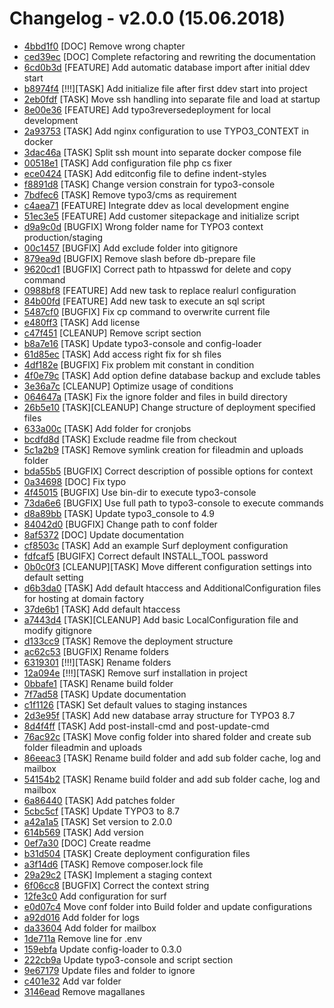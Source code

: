 # Changelog - v2.0.0 (15.06.2018)

* [4bbd1f0](https://gitlab.com/starterteam/Starter-Distribution/commit/4bbd1f06cd9c9a32fdbe1be4c27792bf39634955“) [DOC] Remove wrong chapter
* [ced39ec](https://gitlab.com/starterteam/Starter-Distribution/commit/ced39ecbe6c04aef1c5c75876f5736f58d8e04db“) [DOC] Complete refactoring and rewriting the documentation
* [6cd0b3d](https://gitlab.com/starterteam/Starter-Distribution/commit/6cd0b3da2db82fe615142465bf191bc696d4e1cf“) [FEATURE] Add automatic database import after initial ddev start
* [b8974f4](https://gitlab.com/starterteam/Starter-Distribution/commit/b8974f4e36b79ab7504051ae95472266e5036fcb“) [!!!][TASK] Add initialize file after first ddev start into project
* [2eb0fdf](https://gitlab.com/starterteam/Starter-Distribution/commit/2eb0fdfaaaffe6401ede433f1c825fcd5b994599“) [TASK] Move ssh handling into separate file and load at startup
* [8e00e36](https://gitlab.com/starterteam/Starter-Distribution/commit/8e00e3650f1dd30e2ffd9a7956718d94870d024a“) [FEATURE] Add typo3reversedeployment for local development
* [2a93753](https://gitlab.com/starterteam/Starter-Distribution/commit/2a9375314015b3aad09a4c3f3d193b100f5468bb“) [TASK] Add nginx configuration to use TYPO3_CONTEXT in docker
* [3dac46a](https://gitlab.com/starterteam/Starter-Distribution/commit/3dac46a009f663b137572a785b552df400721acb“) [TASK] Split ssh mount into separate docker compose file
* [00518e1](https://gitlab.com/starterteam/Starter-Distribution/commit/00518e1d694acb51e16a720e8e4c42c8d798680e“) [TASK] Add configuration file php cs fixer
* [ece0424](https://gitlab.com/starterteam/Starter-Distribution/commit/ece04240866bd27abcaee632e51184d44eda498b“) [TASK] Add editconfig file to define indent-styles
* [f8891d8](https://gitlab.com/starterteam/Starter-Distribution/commit/f8891d800bead2617401f56e65f7bb0b7c250406“) [TASK] Change version constrain for typo3-console
* [7bdfec6](https://gitlab.com/starterteam/Starter-Distribution/commit/7bdfec63ee9d17c99eb53af3a1c0955065a95e8a“) [TASK] Remove typo3/cms as requirement
* [c4aea71](https://gitlab.com/starterteam/Starter-Distribution/commit/c4aea715e51105b9004dd94024c261cc8cb56198“) [FEATURE] Integrate ddev as local development engine
* [51ec3e5](https://gitlab.com/starterteam/Starter-Distribution/commit/51ec3e5167a747aab646ed9110fbd8af4d3396e5“) [FEATURE] Add customer sitepackage and initialize script
* [d9a9c0d](https://gitlab.com/starterteam/Starter-Distribution/commit/d9a9c0d4d0140c97a616699481a673503215d139“) [BUGFIX] Wrong folder name for TYPO3 context production/staging
* [00c1457](https://gitlab.com/starterteam/Starter-Distribution/commit/00c1457e6fdf1fbb1e74c5c1dd8e585715321b83“) [BUGFIX] Add exclude folder into gitignore
* [879ea9d](https://gitlab.com/starterteam/Starter-Distribution/commit/879ea9d7d6faf4e92c1d11857cfa24f8554ec0f0“) [BUGFIX] Remove slash before db-prepare file
* [9620cd1](https://gitlab.com/starterteam/Starter-Distribution/commit/9620cd1189180f88b111fe45cdbe846f73273534“) [BUGFIX] Correct path to htpasswd for delete and copy command
* [0988bf8](https://gitlab.com/starterteam/Starter-Distribution/commit/0988bf836153fbe3e276997206313b3a8de8546a“) [FEATURE] Add new task to replace realurl configuration
* [84b00fd](https://gitlab.com/starterteam/Starter-Distribution/commit/84b00fdda804080ca00ebd1481f97b42172e7225“) [FEATURE] Add new task to execute an sql script
* [5487cf0](https://gitlab.com/starterteam/Starter-Distribution/commit/5487cf04c297d3346a9addeb5a0aed5ef28385ce“) [BUGFIX] Fix cp command to overwrite current file
* [e480ff3](https://gitlab.com/starterteam/Starter-Distribution/commit/e480ff38e5d0e9ae85210eb59006ffaee1d37a58“) [TASK] Add license
* [c47f451](https://gitlab.com/starterteam/Starter-Distribution/commit/c47f451e031064d1cfc9f0a06397033f98648dd4“) [CLEANUP] Remove script section
* [b8a7e16](https://gitlab.com/starterteam/Starter-Distribution/commit/b8a7e16720c7903dd926254f64023264122a31d8“) [TASK] Update typo3-console and config-loader
* [61d85ec](https://gitlab.com/starterteam/Starter-Distribution/commit/61d85ecf111860c0fcae801ab34b8bf18052d308“) [TASK] Add access right fix for sh files
* [4df182e](https://gitlab.com/starterteam/Starter-Distribution/commit/4df182e54ab6f54b55cbd243cc5a4f7abab22022“) [BUGFIX] Fix problem mit constant in condition
* [4f0e79c](https://gitlab.com/starterteam/Starter-Distribution/commit/4f0e79c98eb884066be82f8d8bf161ebf695a6d6“) [TASK] Add option define database backup and exclude tables
* [3e36a7c](https://gitlab.com/starterteam/Starter-Distribution/commit/3e36a7cd0825fa3f4c592bf055b9c117ade518ad“) [CLEANUP] Optimize usage of conditions
* [064647a](https://gitlab.com/starterteam/Starter-Distribution/commit/064647af73fd096b761d3acca33c3df7d07563ae“) [TASK] Fix the ignore folder and files in build directory
* [26b5e10](https://gitlab.com/starterteam/Starter-Distribution/commit/26b5e101511998112b7213588ba8afb96a3e2fdb“) [TASK][CLEANUP] Change structure of deployment specified files
* [633a00c](https://gitlab.com/starterteam/Starter-Distribution/commit/633a00ce741cea4cf2235e1ef125996dffa316f2“) [TASK] Add folder for cronjobs
* [bcdfd8d](https://gitlab.com/starterteam/Starter-Distribution/commit/bcdfd8d28701e1f5f15544b06b982cad2bffd190“) [TASK] Exclude readme file from checkout
* [5c1a2b9](https://gitlab.com/starterteam/Starter-Distribution/commit/5c1a2b9b1fbba53270add4468ed4fbba7fc8aae2“) [TASK] Remove symlink creation for fileadmin and uploads folder
* [bda55b5](https://gitlab.com/starterteam/Starter-Distribution/commit/bda55b523a836eda1bff7f2e7bda6132d2ad0e6d“) [BUGFIX] Correct description of possible options for context
* [0a34698](https://gitlab.com/starterteam/Starter-Distribution/commit/0a34698150808ff6830fb62002df7badc9cd280d“) [DOC] Fix typo
* [4f45015](https://gitlab.com/starterteam/Starter-Distribution/commit/4f450152e4c9922e7b39b80b423efb0d05e7802b“) [BUGFIX] Use bin-dir to execute typo3-console
* [73da6e6](https://gitlab.com/starterteam/Starter-Distribution/commit/73da6e655ecb4f6645fb3e0e64f778bfe43d9ee3“) [BUGFIX] Use full path to typo3-console to execute commands
* [d8a89bb](https://gitlab.com/starterteam/Starter-Distribution/commit/d8a89bb3e3f2b060f4e336d512e6ab28e0722843“) [TASK] Update typo3_console to 4.9
* [84042d0](https://gitlab.com/starterteam/Starter-Distribution/commit/84042d057fc9b39f21ed56363f8c437d0278e2f0“) [BUGFIX] Change path to conf folder
* [8af5372](https://gitlab.com/starterteam/Starter-Distribution/commit/8af53728da64adff837ab61c2089fd8f5e8c9d3e“) [DOC] Update documentation
* [cf8503c](https://gitlab.com/starterteam/Starter-Distribution/commit/cf8503ce5838d192e7d16f1cae70594880c22b78“) [TASK] Add an example Surf deployment configuration
* [fdfcaf5](https://gitlab.com/starterteam/Starter-Distribution/commit/fdfcaf550c258fc78368a6859a3e95ca17583ac2“) [BUGIFX] Correct default INSTALL_TOOL password
* [0b0c0f3](https://gitlab.com/starterteam/Starter-Distribution/commit/0b0c0f3c4419c5b465d32da4f9a7dfb383ec0045“) [CLEANUP][TASK] Move different configuration settings into default setting
* [d6b3da0](https://gitlab.com/starterteam/Starter-Distribution/commit/d6b3da071821d0ed913eb54f030449d5ccac7a6b“) [TASK] Add default htaccess and AdditionalConfiguration files for hosting at domain factory
* [37de6b1](https://gitlab.com/starterteam/Starter-Distribution/commit/37de6b1197534149e644bc92e79f51eca3e1885d“) [TASK] Add default htaccess
* [a7443d4](https://gitlab.com/starterteam/Starter-Distribution/commit/a7443d4c9eec24fcfeb698ca064d499931c73ba2“) [TASK][CLEANUP] Add basic LocalConfiguration file and modify gitignore
* [d133cc9](https://gitlab.com/starterteam/Starter-Distribution/commit/d133cc9ae93872a84690da0feb7753e0fdf6a986“) [TASK] Remove the deployment structure
* [ac62c53](https://gitlab.com/starterteam/Starter-Distribution/commit/ac62c53834f88e6e46c155b5f6d835cc11e32e96“) [BUGFIX] Rename folders
* [6319301](https://gitlab.com/starterteam/Starter-Distribution/commit/6319301943302b0ea4479aed5634918662f8e7a5“) [!!!][TASK] Rename folders
* [12a094e](https://gitlab.com/starterteam/Starter-Distribution/commit/12a094eb1598971045f34eefb7bd988e449c8756“) [!!!][TASK] Remove surf installation in project
* [0bbafe1](https://gitlab.com/starterteam/Starter-Distribution/commit/0bbafe159fd7d2ec9d42c58eae3cf03cdcdfbe06“) [TASK] Rename build folder
* [7f7ad58](https://gitlab.com/starterteam/Starter-Distribution/commit/7f7ad58d3d8ca1aedcc0a3d19667567230d916e7“) [TASK] Update documentation
* [c1f1126](https://gitlab.com/starterteam/Starter-Distribution/commit/c1f112612b096fb26c709ead39fa60d5ae0ab3d4“) [TASK] Set default values to staging instances
* [2d3e95f](https://gitlab.com/starterteam/Starter-Distribution/commit/2d3e95f2a1f90efdde69e987e065063e6ba0663e“) [TASK] Add new database array structure for TYPO3 8.7
* [8d4f4ff](https://gitlab.com/starterteam/Starter-Distribution/commit/8d4f4ff519ff2e621d9a7ce21f47e7bcbb32ad47“) [TASK] Add post-install-cmd and post-update-cmd
* [76ac92c](https://gitlab.com/starterteam/Starter-Distribution/commit/76ac92c5eab03044817f26a89335df223a28cb84“) [TASK] Move config folder into shared folder and create sub folder fileadmin and uploads
* [86eeac3](https://gitlab.com/starterteam/Starter-Distribution/commit/86eeac3f0efe3b4cf050d5a4fb01d23f71e30556“) [TASK] Rename build folder and add sub folder cache, log and mailbox
* [54154b2](https://gitlab.com/starterteam/Starter-Distribution/commit/54154b20ec617760a301caa68a0af713cde395c4“) [TASK] Rename build folder and add sub folder cache, log and mailbox
* [6a86440](https://gitlab.com/starterteam/Starter-Distribution/commit/6a8644034c23e3d2b99f901ab50b025ed09fdd89“) [TASK] Add patches folder
* [5cbc5cf](https://gitlab.com/starterteam/Starter-Distribution/commit/5cbc5cf1d63cb2764f9439c7c2628b2905021183“) [TASK] Update TYPO3 to 8.7
* [a42a1a5](https://gitlab.com/starterteam/Starter-Distribution/commit/a42a1a5c0d7a3b51286cbfcf997a755280ddb389“) [TASK] Set version to 2.0.0
* [614b569](https://gitlab.com/starterteam/Starter-Distribution/commit/614b569d7c670cf739818a8aad7a38a2b58b9de7“) [TASK] Add version
* [0ef7a30](https://gitlab.com/starterteam/Starter-Distribution/commit/0ef7a3096d4c5ebae31e9783d65324c4a67659d9“) [DOC] Create readme
* [b31d504](https://gitlab.com/starterteam/Starter-Distribution/commit/b31d5046c33e9765b49815aa510935771bc4caaa“) [TASK] Create deployment configuration files
* [a3f14d6](https://gitlab.com/starterteam/Starter-Distribution/commit/a3f14d60306174e3086bb767b43e78bd0aa7156b“) [TASK] Remove composer.lock file
* [29a29c2](https://gitlab.com/starterteam/Starter-Distribution/commit/29a29c2becff0f6b5e28e80d915f44055fd779a4“) [TASK] Implement a staging context
* [6f06cc8](https://gitlab.com/starterteam/Starter-Distribution/commit/6f06cc895ae6030634fc52137146e974014812d5“) [BUGFIX] Correct the context string
* [12fe3c0](https://gitlab.com/starterteam/Starter-Distribution/commit/12fe3c07f58be4d39b3e138d5b0211700a2fbd46“) Add configuration for surf
* [e0d07c4](https://gitlab.com/starterteam/Starter-Distribution/commit/e0d07c4c916e5d0e59a7c2ab5d0d716acd5344e5“) Move conf folder into Build folder and update configurations
* [a92d016](https://gitlab.com/starterteam/Starter-Distribution/commit/a92d016ad1c6ad7215b454ef1a1c798fb5e6b8bc“) Add folder for logs
* [da33604](https://gitlab.com/starterteam/Starter-Distribution/commit/da3360451818a658e7167c1ba170089e702d7fe6“) Add folder for mailbox
* [1de711a](https://gitlab.com/starterteam/Starter-Distribution/commit/1de711af5f8161a96c23e8711fcc263961325a53“) Remove line for .env
* [159ebfa](https://gitlab.com/starterteam/Starter-Distribution/commit/159ebfa0f7a0e405aca582d304bcdb00341cc69e“) Update config-loader to 0.3.0
* [222cb9a](https://gitlab.com/starterteam/Starter-Distribution/commit/222cb9a26c38e8fc3f5b08607367c3a363abb7df“) Update typo3-console and script section
* [9e67179](https://gitlab.com/starterteam/Starter-Distribution/commit/9e67179a9f8f6c5e4774cf2b846f76f33dd1e7ff“) Update files and folder to ignore
* [c401e32](https://gitlab.com/starterteam/Starter-Distribution/commit/c401e32c3db4839e6f6d546f93d170b81ad6bb72“) Add var folder
* [3146ead](https://gitlab.com/starterteam/Starter-Distribution/commit/3146eadf9038196b58a77097644be87686c5f9aa“) Remove magallanes
